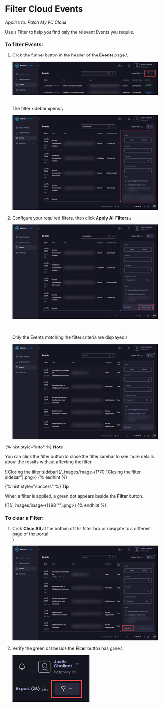 # Filter Cloud Events

_Applies to: Patch My PC Cloud_

Use a Filter to help you find only the relevant Events you require.

### To filter Events:

1.  Click the funnel button in the header of the **Events** page.\


    ![Clicking the funnel button](/_images/image-(1766).png "Clicking the funnel button")

    \
    The filter sidebar opens.\


    ![Filter sidebar opens](/_images/image-(1767).png "Filter sidebar opens")


2.  Configure your required filters, then click **Apply All Filters**.\


    ![Clicking “Apply All Filters”](/_images/image-(1768).png "Clicking “Apply All Filters”")

    \
    \
    Only the Events matching the filter criteria are displayed.\


    ![Only events matching the filtered criteria are shown](/_images/image-(1769).png "Only events matching the filtered criteria are shown")

{% hint style="info" %}
**Note**

You can click the filter button to close the filter sidebar to see more details about the results without affecting the filter.\
\
![Closing the filter sidebar](/_images/image-(1770 "Closing the filter sidebar").png>)
{% endhint %}

{% hint style="success" %}
**Tip**

When a filter is applied, a green dot appears beside the **Filter** button.

![](/_images/image-(1498 "").png>)
{% endhint %}

### To clear a Filter:

1.  Click **Clear All** at the bottom of the filter box or navigate to a different page of the portal.\
    \


    ![Using “Clear All” to remove a filter](/_images/image-(1771).png "Using “Clear All” to remove a filter")
2.  Verify the green dot beside the **Filter** button has gone.\


    ![Verifying the green dot has gone](/_images/image-(1500).png "Verifying the green dot has gone")
